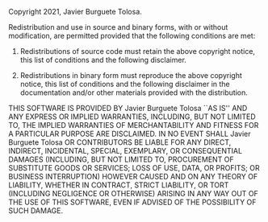 Copyright 2021, Javier Burguete Tolosa.

Redistribution and use in source and binary forms, with or without modification,
are permitted provided that the following conditions are met:

1. Redistributions of source code must retain the above copyright notice, this
	list of conditions and the following disclaimer.

2. Redistributions in binary form must reproduce the above copyright notice,
	this list of conditions and the following disclaimer in the documentation
	and/or other materials provided with the distribution.

THIS SOFTWARE IS PROVIDED BY Javier Burguete Tolosa ``AS IS'' AND ANY EXPRESS
OR IMPLIED WARRANTIES, INCLUDING, BUT NOT LIMITED TO, THE IMPLIED WARRANTIES OF
MERCHANTABILITY AND FITNESS FOR A PARTICULAR PURPOSE ARE DISCLAIMED. IN NO
EVENT SHALL Javier Burguete Tolosa OR CONTRIBUTORS BE LIABLE FOR ANY DIRECT,
INDIRECT, INCIDENTAL, SPECIAL, EXEMPLARY, OR CONSEQUENTIAL DAMAGES (INCLUDING,
BUT NOT LIMITED TO, PROCUREMENT OF SUBSTITUTE GOODS OR SERVICES; LOSS OF USE,
DATA, OR PROFITS; OR BUSINESS INTERRUPTION) HOWEVER CAUSED AND ON ANY THEORY OF
LIABILITY, WHETHER IN CONTRACT, STRICT LIABILITY, OR TORT (INCLUDING NEGLIGENCE
OR OTHERWISE) ARISING IN ANY WAY OUT OF THE USE OF THIS SOFTWARE, EVEN IF
ADVISED OF THE POSSIBILITY OF SUCH DAMAGE.

